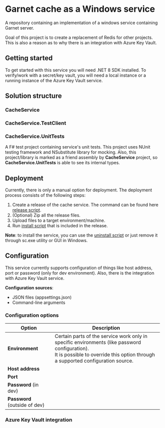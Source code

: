 # Garnet cache as a Windows service
A repository containing an implementation of a windows service containing Garnet server.

Goal of this project is to create a replacement of Redis for other projects.
This is also a reason as to why there is an integration with Azure Key Vault.

## Getting started
To get started with this service you will need .NET 8 SDK installed. To verify/work
with a secret/key vault, you will need a local instance or a running instance of
the Azure Key Vault service.
## Solution structure
### CacheService
### CacheService.TestClient
### CacheService.UnitTests
A F# test project containing service's unit tests. This project uses NUnit testing framework
and NSubstitute library for mocking. Also, this project/library is marked as a friend assembly
by **CacheService** project, so **CacheService.UnitTests** is able to see its internal types.

## Deployment
Currently, there is only a manual option for deployment. The deployment process
consists of the following steps:
1. Create a release of the cache service. The command can be found here
[release script](./build/release.ps1).
2. (Optional) Zip all the release files.
3. Upload files to a target environment/machine.
4. Run [install script](./src/CacheService/install_garnet.ps1) that is
included in the release.

**Note**: to install the service, you can use the [uninstall script](./src/CacheService/remove_garnet.ps1)
or just remove it through sc.exe utility or GUI in Windows.

## Configuration
This service currently supports configuration of things like host address, port
or password (only for dev environment). Also, there is the integration with Azure
Key Vault service.

**Configuration sources**:
- JSON files (appsettings.json)
- Command-line arguments
### Configuration options
| Option                    | Description                                                                                    |
|---------------------------|------------------------------------------------------------------------------------------------|
| **Environment**               | Certain parts of the service work only in specific environments (like password configuration).<br/>It is possible to override this option through a supported configuration source. |
| **Host address**              |                                                                                                |
| **Port**                      |                                                                                                |
| **Password** (in dev)         |                                                                                                |
| **Password** (outside of dev) |                                                                                                |
### Azure Key Vault integration